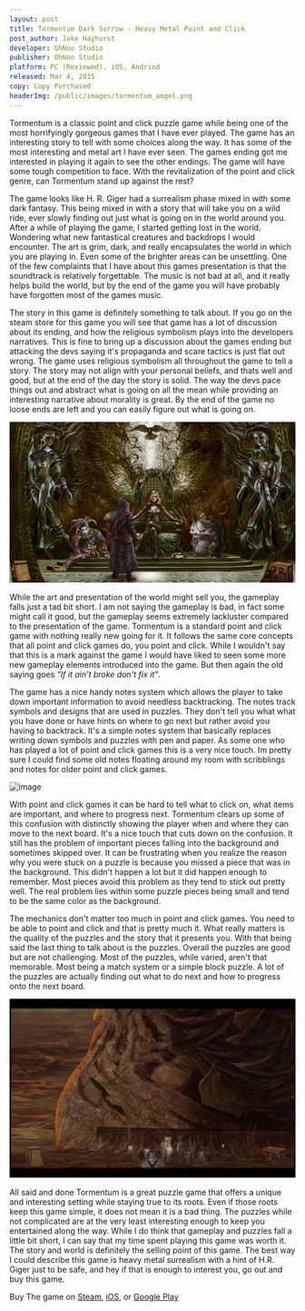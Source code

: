 ```yaml
---
layout: post
title: Tormentum Dark Sorrow - Heavy Metal Point and Click
post_author: Jake Hayhurst
developer: OhNoo Studio
publisher: OhNoo Studio
platform: PC (Reviewed), iOS, Andriod
released: Mar 4, 2015
copy: Copy Purchased
headerImg: /public/images/tormentum_angel.png
---
```


Tormentum is a classic point and click puzzle game while being one of the most horrifyingly gorgeous games that I have ever played. The game has an interesting story to tell with some choices along the way. It has some of the most interesting and metal art I have ever seen. The games ending got me interested in playing it again to see the other endings. The game will have some tough competition to face. With the revitalization of the point and click genre, can Tormentum stand up against the rest?

The game looks like H. R. Giger had a surrealism phase mixed in with some dark fantasy. This being mixed in with a story that will take you on a wild ride, ever slowly finding out just what is going on in the world around you. After a while of playing the game, I started getting lost in the world. Wondering what new fantastical creatures and backdrops I would encounter. The art is grim, dark, and really encapsulates the world in which you are playing in. Even some of the brighter areas can be unsettling. One of the few complaints that I have about this games presentation is that the soundtrack is relatively forgettable. The music is not bad at all, and it really helps build the world, but by the end of the game you will have probably have forgotten most of the games music.

The story in this game is definitely something to talk about. If you go on the steam store for this game you will see that game has a lot of discussion about its ending, and how the religious symbolism plays into the developers narratives. This is fine to bring up a discussion about the games ending but attacking the devs saying it's propaganda and scare tactics is just flat out wrong. The game uses religious symbolism all throughout the game to tell a story. The story may not align with your personal beliefs, and thats well and good, but at the end of the day the story is solid. The way the devs pace things out and abstract what is going on all the mean while providing an interesting narrative about morality is great. By the end of the game no loose ends are left and you can easily figure out what is going on.

![image](/public/images/tormentum_queen.png)

While the art and presentation of the world might sell you, the gameplay falls just a tad bit short. I am not saying the gameplay is bad, in fact some might call it good, but the gameplay seems extremely lackluster compared to the presentation of the game. Tormentum is a standard point and click game with nothing really new going for it. It follows the same core concepts that all point and click games do, you point and click. While I wouldn't say that this is a mark against the game I would have liked to seen some more new gameplay elements introduced into the game. But then again the old saying goes *"If it ain't broke don't fix it"*.

The game has a nice handy notes system which allows the player to take down important information to avoid needless backtracking. The notes track symbols and designs that are used in puzzles. They don't tell you what what you have done or have hints on where to go next but rather avoid you having to backtrack. It's a simple notes system that basically replaces writing down symbols and puzzles with pen and paper. As some one who has played a lot of point and click games this is a very nice touch. Im pretty sure I could find some old notes floating around my room with scribblings and notes for older point and click games.

![image](/public/images/tormentum_angel.png)

With point and click games it can be hard to tell what to click on, what items are important, and where to progress next. Tormentum clears up some of this confusion with distinctly showing the player when and where they can move to the next board. It's a nice touch that cuts down on the confusion. It still has the problem of important pieces falling into the background and sometimes skipped over. It can be frustrating when you realize the reason why you were stuck on a puzzle is because you missed a piece that was in the background. This didn't happen a lot but it did happen enough to remember. Most pieces avoid this problem as they tend to stick out pretty well. The real problem lies within some puzzle pieces being small and tend to be the same color as the background.

The mechanics don't matter too much in point and click games. You need to be able to point and click and that is pretty much it. What really matters is the quality of the puzzles and the story that it presents you. With that being said the last thing to talk about is the puzzles. Overall the puzzles are good but are not challenging. Most of the puzzles, while varied, aren't that memorable. Most being a match system or a simple block puzzle. A lot of the puzzles are actually finding out what to do next and how to progress onto the next board.

![image](/public/images/tormentum_names.png)

All said and done Tormentum is a great puzzle game that offers a unique and interesting setting while staying true to its roots. Even if those roots keep this game simple, it does not mean it is a bad thing. The puzzles while not complicated are at the very least interesting enough to keep you entertained along the way. While I do think that gameplay and puzzles fall a little bit short, I can say that my time spent playing this game was worth it. The story and world is definitely the selling point of this game. The best way I could describe this game is heavy metal surrealism with a hint of H.R. Giger just to be safe, and hey if that is enough to interest you, go out and buy this game.

Buy The game on [Steam](http://store.steampowered.com/app/335000/), [iOS](https://itunes.apple.com/us/app/id869869881), or [Google Play](https://play.google.com/store/apps/details?id=air.com.ohnoo.tormentum)
